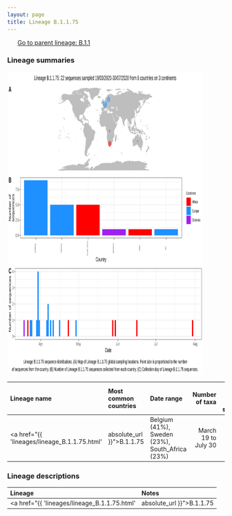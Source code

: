 ```yaml
---
layout: page
title: Lineage B.1.1.75
---
```




<p>
<ul class="actions small">
	 <a href="{{ 'lineages/lineage_B.1.1.html' | absolute_url }}" class="button special fit">Go to parent lineage: B.1.1</a>
</ul>
</p>
<h3> Lineage summaries</h3>

<img src="../assets/images/B.1.1.75.svg" alt="B.1.1.75 lineage summary figure" width="90%" height="700px" />


| Lineage name | Most common countries | Date range | Number of taxa |  Days since last sampling | Known Travel | Recall value |
|:-----|:-----|:-------|-------:|-------:|:---------|--------:|
| <a href="{{ 'lineages/lineage_B.1.1.75.html' | absolute_url }}">B.1.1.75</a> | Belgium (41%), Sweden (23%), South_Africa (23%) | March 19 to July 30 | 22 |  | 0.85 |

<h3>Lineage descriptions</h3>

| Lineage | Notes |
|:-----|:-----|
| <a href="{{ 'lineages/lineage_B.1.1.75.html' | absolute_url }}">B.1.1.75</a> | Belgium/ South Africa/ DRC lineage |

